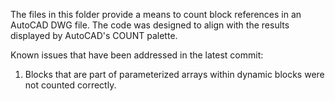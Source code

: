 The files in this folder provide a means to count block references in
an AutoCAD DWG file. The code was designed to align with the results 
displayed by AutoCAD's COUNT palette.

Known issues that have been addressed in the latest commit:

1.  Blocks that are part of parameterized arrays within
    dynamic blocks were not counted correctly.


